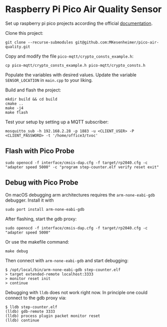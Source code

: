 # Raspberry Pi Pico Air Quality Sensor
Set up raspberry pi pico projects according the official [documentation](https://projects.raspberrypi.org/en/projects/getting-started-with-the-pico).

Clone this project:
```
git clone --recurse-submodules git@github.com:MKesenheimer/pico-air-quality.git
```

Copy and modify the file `pico-mqtt/crypto_consts_example.h`:
```
cp pico-mqtt/crypto_consts_example.h pico-mqtt/crypto_consts.h
```
Populate the variables with desired values.
Update the variable `SENSOR_LOCATION` in `main.cpp` to your liking.

Build and flash the project:
```
mkdir build && cd build
cmake ..
make -j4
make flash
```

Test your setup by setting up a MQTT subscriber:
```
mosquitto_sub -h 192.168.2.28 -p 1883 -u <CLIENT_USER> -P <CLIENT_PASSWORD> -t '/home/office3/tvoc'
```

##

## Flash with Pico Probe
```
sudo openocd -f interface/cmsis-dap.cfg -f target/rp2040.cfg -c "adapter speed 5000" -c "program step-counter.elf verify reset exit"
```

## Debug with Pico Probe
On macOS debugging arm architectures requires the `arm-none-eabi-gdb` debugger.
Install it with
```
sudo port install arm-none-eabi-gdb
```

After flashing, start the gdb proxy:
```
sudo openocd -f interface/cmsis-dap.cfg -f target/rp2040.cfg -c "adapter speed 5000"
```
Or use the makefile command:
```
make debug
```

Then connect with `arm-none-eabi-gdb` and start debugging:
```
$ /opt/local/bin/arm-none-eabi-gdb step-counter.elf
> target extended-remote localhost:3333
> monitor reset init
> continue
```

Debugging with `lldb` does not work right now. In principle one could connect to the gdb proxy via:
```
$ lldb step-counter.elf
(lldb) gdb-remote 3333
(lldb) process plugin packet monitor reset
(lldb) continue
```